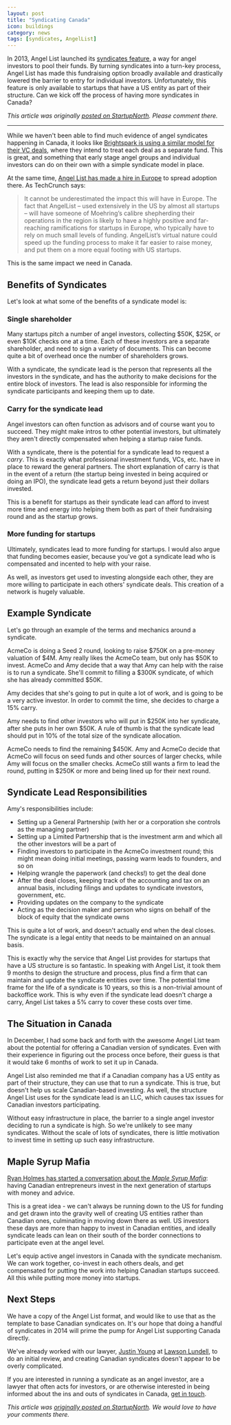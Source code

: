 ```yaml
---
layout: post
title: "Syndicating Canada"
icon: buildings
category: news
tags: [syndicates, AngelList]
---
```


In 2013, Angel List launched its [syndicates feature](https://angel.co/syndicates), a way for angel investors to pool their funds. By turning syndicates into a turn-key process, Angel List has made this fundraising option broadly available and drastically lowered the barrier to entry for individual investors. Unfortunately, this feature is only available to startups that have a US entity as part of their structure. Can we kick off the process of having more syndicates in Canada?

_This article was originally [posted on StartupNorth](http://startupnorth.ca/2014/01/21/syndicating-canada/). Please comment there._

---
While we haven't been able to find much evidence of angel syndicates happening in Canada, it looks like [Brightspark is using a similar model for their VC deals](http://www.techvibes.com/blog/brightspark-ventures-hubba-new-vc-model-2014-01-13), where they intend to treat each deal as a separate fund. This is great, and something that early stage angel groups and individual investors can do on their own with a simple syndicate model in place.

At the same time, [Angel List has made a hire in Europe](http://techcrunch.com/2014/01/17/angellist-grabs-philipp-moehring-from-seedcamp-to-launch-syndicates-in-europe/) to spread adoption there. As TechCrunch says:

> It cannot be underestimated the impact this will have in Europe. The fact that AngelList – used extensively in the US by almost all startups – will have someone of Moehring’s calibre shepherding their operations in the region is likely to have a highly positive and far-reaching ramifications for startups in Europe, who typically have to rely on much small levels of funding. AngelList’s virtual nature could speed up the funding process to make it far easier to raise money, and put them on a more equal footing with US startups.

This is the same impact we need in Canada.

## Benefits of Syndicates

Let's look at what some of the benefits of a syndicate model is:

### Single shareholder

Many startups pitch a number of angel investors, collecting $50K, $25K, or even $10K checks one at a time. Each of these investors are a separate shareholder, and need to sign a variety of documents. This can become quite a bit of overhead once the number of shareholders grows.

With a syndicate, the syndicate lead is the person that represents all the investors in the syndicate, and has the authority to make decisions for the entire block of investors. The lead is also responsible for informing the syndicate participants and keeping them up to date.

### Carry for the syndicate lead

Angel investors can often function as advisors and of course want you to succeed. They might make intros to other potential investors, but ultimately they aren't directly compensated when helping a startup raise funds.

With a syndicate, there is the potential for a syndicate lead to request a _carry_. This is exactly what professional investment funds, VCs, etc. have in place to reward the general partners. The short explanation of carry is that in the event of a return (the startup being invested in being acquired or doing an IPO), the syndicate lead gets a return beyond just their dollars invested.

This is a benefit for startups as their syndicate lead can afford to invest more time and energy into helping them both as part of their fundraising round and as the startup grows.

### More funding for startups

Ultimately, syndicates lead to more funding for startups. I would also argue that funding becomes easier, because you've got a syndicate lead who is compensated and incented to help with your raise.

As well, as investors get used to investing alongside each other, they are more willing to participate in each others' syndicate deals. This creation of a network is hugely valuable.

## Example Syndicate

Let's go through an example of the terms and mechanics around a syndicate.

AcmeCo is doing a Seed 2 round, looking to raise $750K on a pre-money valuation of $4M. Amy really likes the AcmeCo team, but only has $50K to invest. AcmeCo and Amy decide that a way that Amy can help with the raise is to run a syndicate. She'll commit to filling a $300K syndicate, of which she has already committed $50K.

Amy decides that she's going to put in quite a lot of work, and is going to be a very active investor. In order to commit the time, she decides to charge a 15% carry.

Amy needs to find other investors who will put in $250K into her syndicate, after she puts in her own $50K. A rule of thumb is that the syndicate lead should put in 10% of the total size of the syndicate allocation.

AcmeCo needs to find the remaining $450K. Amy and AcmeCo decide that AcmeCo will focus on seed funds and other sources of larger checks, while Amy will focus on the smaller checks. AcmeCo still wants a firm to lead the round, putting in $250K or more and being lined up for their next round.

## Syndicate Lead Responsibilities

Amy's responsibilities include:

* Setting up a General Partnership (with her or a corporation she controls as the managing partner)
* Setting up a Limited Partnership that is the investment arm and which all the other investors will be a part of
* Finding investors to participate in the AcmeCo investment round; this might mean doing initial meetings, passing warm leads to founders, and so on
* Helping wrangle the paperwork (and checks!) to get the deal done
* After the deal closes, keeping track of the accounting and tax on an annual basis, including filings and updates to syndicate investors, government, etc.
* Providing updates on the company to the syndicate
* Acting as the decision maker and person who signs on behalf of the block of equity that the syndicate owns

This is quite a lot of work, and doesn't actually end when the deal closes. The syndicate is a legal entity that needs to be maintained on an annual basis.

This is exactly why the service that Angel List provides for startups that have a US structure is so fantastic. In speaking with Angel List, it took them 9 months to design the structure and process, plus find a firm that can maintain and update the syndicate entities over time. The potential time frame for the life of a syndicate is 10 years, so this is a non-trivial amount of backoffice work. This is why even if the syndicate lead doesn't charge a carry, Angel List takes a 5% carry to cover these costs over time.

## The Situation in Canada

In December, I had some back and forth with the awesome Angel List team about the potential for offering a Canadian version of syndicates. Even with their experience in figuring out the process once before, their guess is that it would take 6 months of work to set it up in Canada.

Angel List also reminded me that if a Canadian company has a US entity as part of their structure, they can use that to run a syndicate. This is true, but doesn't help us scale Canadian-based investing. As well, the structure Angel List uses for the syndicate lead is an LLC, which causes tax issues for Canadian investors participating.

Without easy infrastructure in place, the barrier to a single angel investor deciding to run a syndicate is high. So we're unlikely to see many syndicates. Without the scale of lots of syndicates, there is little motivation to invest time in setting up such easy infrastructure.

## Maple Syrup Mafia

[Ryan Holmes has started a conversation about the _Maple Syrup Mafia_](http://tech.fortune.cnn.com/2013/04/24/rise-of-the-maple-syrup-mafia/): having Canadian entrepreneurs invest in the next generation of startups with money and advice.

This is a great idea - we can't always be running down to the US for funding and get drawn into the gravity well of creating US entities rather than Canadian ones, culminating in moving down there as well. US investors these days are more than happy to invest in Canadian entities, and ideally syndicate leads can lean on their south of the border connections to participate even at the angel level.

Let's equip active angel investors in Canada with the syndicate mechanism. We can work together, co-invest in each others deals, and get compensated for putting the work into helping Canadian startups succeed. All this while putting more money into startups.

## Next Steps
We have a copy of the Angel List format, and would like to use that as the template to base Canadian syndicates on. It's our hope that doing a handful of syndicates in 2014 will prime the pump for Angel List supporting Canada directly.

We've already worked with our lawyer, [Justin Young](https://angel.co/justin-young-1) at [Lawson Lundell](http://www.lawsonlundell.com/), to do an initial review, and creating Canadian syndicates doesn't appear to be overly complicated.

If you are interested in running a syndicate as an angel investor, are a lawyer that often acts for investors, or are otherwise interested in being informed about the ins and outs of syndicates in Canada, [get in touch](http://fullstack.ca/contact/).

_This article was [originally posted on StartupNorth](http://startupnorth.ca/2014/01/21/syndicating-canada/). We would love to have your comments there._
